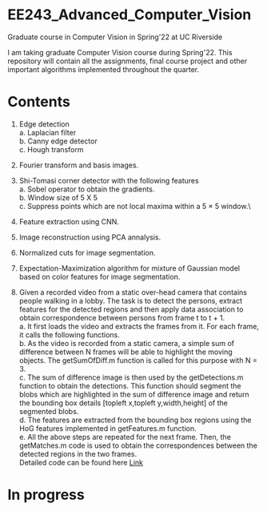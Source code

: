 # EE243_Advanced_Computer_Vision
Graduate course in Computer Vision in Spring'22 at UC Riverside

I am taking graduate Computer Vision course during Spring'22. This repository will contain all the assignments, final course project and other important algorithms implemented throughout the quarter.

# Contents

1. Edge detection \
  a. Laplacian filter\
  b. Canny edge detector\
  c. Hough transform
  
2. Fourier transform and basis images.
3. Shi-Tomasi corner detector with the following features\
  a. Sobel operator to obtain the gradients.\
  b. Window size of 5 X 5 \
  c. Suppress points which are not local maxima within a 5 × 5 window.\
  
4. Feature extraction using CNN.
5. Image reconstruction using PCA annalysis.
6. Normalized cuts for image segmentation.
7. Expectation-Maximization algorithm for mixture of Gaussian model based on color features for image segmentation.
8. Given a recorded video from a static over-head camera that contains people walking in a lobby. The task is to detect the persons, extract features for the detected regions and then apply data association to obtain correspondence between persons from frame t to t + 1. \
  a. It first loads the video and extracts the frames from it. For each frame, it calls the following functions. \
  b. As the video is recorded from a static camera, a simple sum of difference between N frames will be able to highlight the moving objects. The getSumOfDiff.m function is called for this purpose with N = 3. \
  c. The sum of difference image is then used by the getDetections.m function to obtain the detections. This function should segment the blobs which are highlighted in the sum of difference image and return the bounding box details [topleft x,topleft y,width,height] of the segmented blobs. \
  d. The features are extracted from the bounding box regions using the HoG features implemented in getFeatures.m function. \
  e. All the above steps are repeated for the next frame. Then, the getMatches.m code is used to obtain the correspondences between the detected regions in the two frames. \
Detailed code can be found here [Link](https://github.com/username/repoName/somePathTo/myExampleCode)

# In progress
